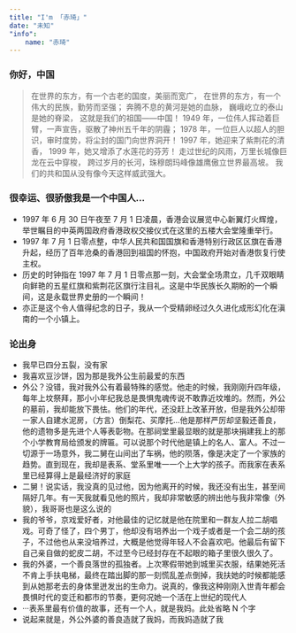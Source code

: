 ```yaml
---
title: "I'm 「赤琦」"
date: "未知"
"info":
    name: "赤琦"
---
```


### 你好，中国

> 在世界的东方，有一个古老的国度，美丽而宽广， 在世界的东方，有一个伟大的民族，勤劳而坚强； 奔腾不息的黄河是她的血脉， 巍峨屹立的泰山是她的脊梁， 这就是我们的祖国——中国！ 1949 年，一位伟人挥动着巨臂，一声宣告，驱散了神州五千年的阴霾； 1978 年，一位巨人以超人的胆识，审时度势，将尘封的国门向世界洞开！ 1997 年，她迎来了紫荆花的清香， 1999 年，她又增添了水莲花的芬芳！ 走过世纪的风雨，万里长城像巨龙在云中穿梭， 跨过岁月的长河，珠穆朗玛峰像雄鹰傲立世界最高坡。 我们的共和国从没有像今天这样威武强大。

### 很幸运、很骄傲我是一个中国人...

*   1997 年 6 月 30 日午夜至 7 月 1 日凌晨，香港会议展览中心新翼灯火辉煌，举世瞩目的中英两国政府香港政权交接仪式在这里的五楼大会堂隆重举行。
*   1997 年 7 月 1 日零点整，中华人民共和国国旗和香港特别行政区区旗在香港升起，经历了百年沧桑的香港回到祖国的怀抱，中国政府开始对香港恢复行使主权。
*   历史的时钟指在 1997 年 7 月 1 日零点那一刻，大会堂全场肃立，几千双眼睛向鲜艳的五星红旗和紫荆花区旗行注目礼。这是中华民族长久期盼的一个瞬间，这是永载世界史册的一个瞬间！
*   亦正是这个令人值得纪念的日子，我从一个受精卵经过久久进化成形幻化在滇南的一个小镇上。

### 论出身

*   我早已四分五裂，没有家
*   我喜欢豆沙饼，因为那是我外公生前最爱的东西
*   外公？没错，我对我外公有着最特殊的感觉。他走的时候，我刚刚升四年级，每年上坟祭拜，那小小年纪我总是畏惧鬼魂传说不敢靠近坟堆的。然而，外公的墓前，我却能放下畏怯。他们的年代，还没赶上改革开放，但是我外公却带一家人自建水泥房，（方言）倒梨花、买摩托…他是那样严厉却坚毅还善良，他的遗物多是先进个人等表彰物。在那祠堂里最显眼的就是那块捐建我上的那个小学教育局给颁发的牌匾。可以说那个时代他是镇上的名人、富人。不过一切源于一场意外，我二舅在山间出了车祸，他的陨落，像是决定了一个家族的趋势。直到现在，我却是表系、堂系里唯一一个上大学的孩子。而我家在表系里已经算得上是最经济好的家庭
*   二舅！说实话，我没真的见过他，因为他离开的时候，我还没有出生，甚至间隔好几年。有一天我就看见他的照片，我却非常敏感的辨出他与我非常像（外貌），我哥哥也是这么说的
*   我的爷爷，京戏爱好者，对他最佳的记忆就是他在院里和一群友人拉二胡唱戏。可奇了怪了，四个男丁，他却没有培养出一个戏子或者是一个会二胡的孩子，不过他也从来没培养过，大概是他觉得年轻人不会喜欢吧。他最后有留下自己亲自做的蛇皮二胡，不过至今已经封存在不起眼的箱子里很久很久了。
*   我的外婆，一个善良落世的孤独者。上次寒假带她到城里买衣服，结果她死活不肯上手扶电梯，最终在踏出脚的那一刻慌乱差点倒掉，我扶她的时候都能感到从她那老去的身体里迸发出的生命力。说真的，像我这种刚刚入世青年都会畏惧时代的变迁和都市的节奏，更何况她一个活在上世纪的现代人
*   ···表系里最有价值的故事，还有一个人，就是我妈。此处省略 N 个字
*   说起来就是，外公外婆的善良造就了我妈，而我妈造就了我